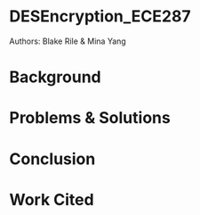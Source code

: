 # DESEncryption_ECE287
Authors: Blake Rile & Mina Yang
# Background

# Problems & Solutions

# Conclusion

# Work Cited
